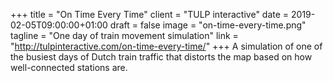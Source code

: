 +++
title = "On Time Every Time"
client = "TULP interactive"
date = 2019-02-05T09:00:00+01:00
draft = false
image = "on-time-every-time.png"
tagline = "One day of train movement simulation"
link = "http://tulpinteractive.com/on-time-every-time/"
+++
A simulation of one of the busiest days of Dutch train traffic that distorts the map based on how well-connected stations are.
